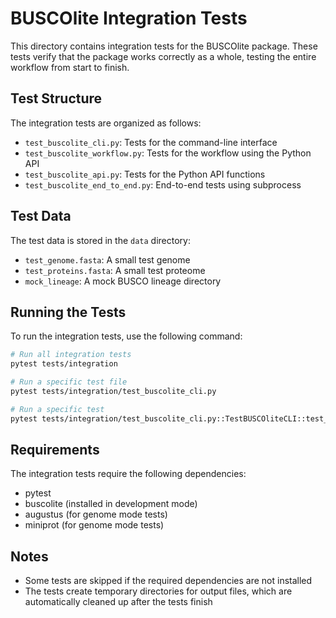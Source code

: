 # BUSCOlite Integration Tests

This directory contains integration tests for the BUSCOlite package. These tests verify that the package works correctly as a whole, testing the entire workflow from start to finish.

## Test Structure

The integration tests are organized as follows:

- `test_buscolite_cli.py`: Tests for the command-line interface
- `test_buscolite_workflow.py`: Tests for the workflow using the Python API
- `test_buscolite_api.py`: Tests for the Python API functions
- `test_buscolite_end_to_end.py`: End-to-end tests using subprocess

## Test Data

The test data is stored in the `data` directory:

- `test_genome.fasta`: A small test genome
- `test_proteins.fasta`: A small test proteome
- `mock_lineage`: A mock BUSCO lineage directory

## Running the Tests

To run the integration tests, use the following command:

```bash
# Run all integration tests
pytest tests/integration

# Run a specific test file
pytest tests/integration/test_buscolite_cli.py

# Run a specific test
pytest tests/integration/test_buscolite_cli.py::TestBUSCOliteCLI::test_help_command
```

## Requirements

The integration tests require the following dependencies:

- pytest
- buscolite (installed in development mode)
- augustus (for genome mode tests)
- miniprot (for genome mode tests)

## Notes

- Some tests are skipped if the required dependencies are not installed
- The tests create temporary directories for output files, which are automatically cleaned up after the tests finish
